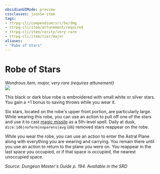```yaml
---
obsidianUIMode: preview
cssclasses: json5e-item
tags:
- ttrpg-cli/compendium/src/5e/dmg
- ttrpg-cli/item/attunement/required
- ttrpg-cli/item/rarity/very-rare
- ttrpg-cli/item/tier/major
aliases: 
- "Robe of Stars"
---
```

# Robe of Stars
*Wondrous item, major, very rare (requires attunement)*  
![](/3-Mechanics/CLI/Compendium/items/img/robe-of-stars.webp#right)


This black or dark blue robe is embroidered with small white or silver stars. You gain a +1 bonus to saving throws while you wear it.

Six stars, located on the robe's upper front portion, are particularly large. While wearing this robe, you can use an action to pull off one of the stars and use it to cast [magic missile](/3-Mechanics/CLI/Compendium/spells/magic-missile.md) as a 5th-level spell. Daily at dusk, `dice:1d6|noform|noparens|avg` (`d6`) removed stars reappear on the robe.

While you wear the robe, you can use an action to enter the Astral Plane along with everything you are wearing and carrying. You remain there until you use an action to return to the plane you were on. You reappear in the last space you occupied, or if that space is occupied, the nearest unoccupied space.

*Source: Dungeon Master's Guide p. 194. Available in the <span title='Systems Reference Document (5.1)'>SRD</span>*
